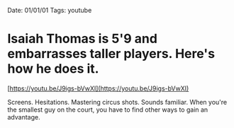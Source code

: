 Date: 01/01/01
Tags: youtube
# Isaiah Thomas is 5'9 and embarrasses taller players. Here's how he does it.

[https://youtu.be/J9igs-bVwXI](https://youtu.be/J9igs-bVwXI)

Screens. Hesitations. Mastering circus shots. Sounds familiar. When you're the smallest guy on the court, you have to find other ways to gain an advantage.